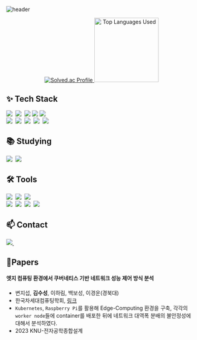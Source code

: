 ![header](https://capsule-render.vercel.app/api?type=slice&color=gradient&height=160&section=header&text=%20Suseong_Kim😄&fontAlign=50&fontAlignY=70&fontSize=70&fontColor=000000)

<div align="center">
  <a href="https://solved.ac/blue2959/">
    <img src="http://mazassumnida.wtf/api/v2/generate_badge?boj=blue2959" alt="Solved.ac Profile">
  </a>
  <img src="https://github-readme-stats.vercel.app/api/top-langs/?username=Rucious-Aladdin&layout=compact" alt="Top Languages Used" style="height:170px">
</div>

<!--내용 부분-->
## ✨ Tech Stack

<div>
  <img src="https://img.shields.io/badge/python-3670A0?style=for-the-badge&logo=python&logoColor=ffdd54" />&nbsp
  <img src ="https://img.shields.io/badge/C++-00599C.svg?&style=for-the-badge&logo=C%2B%2B&logoColor=white"/>&nbsp
  <img src="https://img.shields.io/badge/Java-007396?style=for-the-badge&logo=Java&logoColor=white"/>
  <img src="https://img.shields.io/badge/R-276DC3?style=for-the-badge&logo=R&logoColor=white"/>
  <img src="https://img.shields.io/badge/C%23-512BD4?style=for-the-badge&logo=Csharp&logoColor=white"/>
  </br>
  <img src="https://img.shields.io/badge/keras-D00000.svg?style=for-the-badge&logo=Keras&logoColor=white" />&nbsp
  <img src="https://img.shields.io/badge/Tensorflow-FF6F00.svg?style=for-the-badge&logo=Tensorflow&logoColor=white" />&nbsp
  <img src="https://img.shields.io/badge/pandas-150458.svg?style=for-the-badge&logo=pandas&logoColor=white" />&nbsp
  <img src="https://img.shields.io/badge/numpy-4d77cf.svg?style=for-the-badge&logo=numpy&logoColor=white" />&nbsp
  <img src="https://img.shields.io/badge/Matplotlib-11557c.svg?style=for-the-badge&logo=Matplotlib&logoColor=white" />&nbsp
</div>

## 📚 Studying
<div>
  <img src="https://img.shields.io/badge/PyTorch-EE4C2C.svg?style=for-the-badge&logo=PyTorch&logoColor=white" />&nbsp
  <img src="https://img.shields.io/badge/Linux Ubuntu-E95420.svg?style=for-the-badge&logo=Ubuntu&logoColor=white" />&nbsp
</div>


## 🛠 Tools
<div>
  <img src="https://img.shields.io/badge/git-2C2C32.svg?style=for-the-badge&logo=git&logoColor=white" />&nbsp
  <img src="https://img.shields.io/badge/github-2C2C32.svg?style=for-the-badge&logo=github&logoColor=white" />&nbsp
  <img src="https://img.shields.io/badge/SourceTree-2C2C32.svg?style=for-the-badge&logo=Sourcetree&logoColor=0052CC" />&nbsp
  </br>
  <img src="https://img.shields.io/badge/VSCode-2C2C32.svg?style=for-the-badge&logo=visual-studio-code&logoColor=22ABF3" />&nbsp
  <img src="https://img.shields.io/badge/jupyter-2C2C32.svg?style=for-the-badge&logo=jupyter&logoColor=F37726" />&nbsp
  <img src="https://img.shields.io/badge/Eclipse%20IDE-2C2C32.svg?style=for-the-badge&logo=Eclipse&logoColor=white" />&nbsp
  <img src="https://img.shields.io/badge/PyCharm-2C2C32.svg?style=for-the-badge&logo=Pycharm&logoColor=forestgreen" />&nbsp
 
</div>

## 📫 Contact
<div>
  <a href="mailto:blue29591@gmail.com">
    <img
      src="https://img.shields.io/badge/blue29591@gmail.com-D14836?style=for-the-badge&logo=gmail&logoColor=white"/>&nbsp
  </a>
</div>

##  📃Papers
#### 엣지 컴퓨팅 환경에서 쿠버네티스 기반 네트워크 성능 제어 방식 분석
- 변지섭, **김수성**, 이하림, 백보성, 이경운(경북대)
- 한국차세대컴퓨팅학회, [링크](https://www.earticle.net/ASP/Article/445528?Key=D6AFS3Skf5mDuj41jy1ZCg%3D%3D&ReturnUrl=%2FASP%2FArticles%2F381%3FKey%3DD6AFS3Skf5mDuj41jy1ZCg%253D%253D%26Issue%3D33864&Mode=Journal)
- ```Kubernetes```, ```Raspberry Pi```를 활용해 Edge-Computing 환경을 구축, 각각의 ```worker node```들에 container를 배포한 뒤에 네트워크 대역폭 분배의 불안정성에 대해서 분석하였다.
- 2023 KNU-전자공학종합설계
